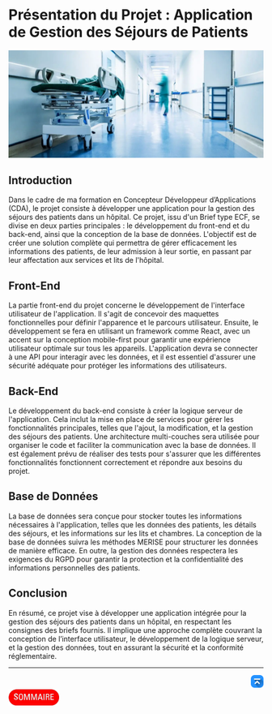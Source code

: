 # Présentation du Projet : Application de Gestion des Séjours de Patients

![Image du Brief sur SimplOnline](/docs/img/image-docs/illustration-brief.png)

## Introduction
Dans le cadre de ma formation en Concepteur Développeur d’Applications (CDA), le projet consiste à développer une application pour la gestion des séjours des patients dans un hôpital. Ce projet, issu d'un Brief type ECF, se divise en deux parties principales : le développement du front-end et du back-end, ainsi que la conception de la base de données. L'objectif est de créer une solution complète qui permettra de gérer efficacement les informations des patients, de leur admission à leur sortie, en passant par leur affectation aux services et lits de l'hôpital.

## Front-End
La partie front-end du projet concerne le développement de l'interface utilisateur de l'application. Il s'agit de concevoir des maquettes fonctionnelles pour définir l'apparence et le parcours utilisateur. Ensuite, le développement se fera en utilisant un framework comme React, avec un accent sur la conception mobile-first pour garantir une expérience utilisateur optimale sur tous les appareils. L'application devra se connecter à une API pour interagir avec les données, et il est essentiel d'assurer une sécurité adéquate pour protéger les informations des utilisateurs.

## Back-End
Le développement du back-end consiste à créer la logique serveur de l'application. Cela inclut la mise en place de services pour gérer les fonctionnalités principales, telles que l'ajout, la modification, et la gestion des séjours des patients. Une architecture multi-couches sera utilisée pour organiser le code et faciliter la communication avec la base de données. Il est également prévu de réaliser des tests pour s'assurer que les différentes fonctionnalités fonctionnent correctement et répondre aux besoins du projet.

## Base de Données
La base de données sera conçue pour stocker toutes les informations nécessaires à l'application, telles que les données des patients, les détails des séjours, et les informations sur les lits et chambres. La conception de la base de données suivra les méthodes MERISE pour structurer les données de manière efficace. En outre, la gestion des données respectera les exigences du RGPD pour garantir la protection et la confidentialité des informations personnelles des patients.

## Conclusion
En résumé, ce projet vise à développer une application intégrée pour la gestion des séjours des patients dans un hôpital, en respectant les consignes des briefs fournis. Il implique une approche complète couvrant la conception de l’interface utilisateur, le développement de la logique serveur, et la gestion des données, tout en assurant la sécurité et la conformité réglementaire.

---
<!-- Bouton 'Retour vers le Sommaire' et Bouton 'Retour vers haut' du document -->
<div align="right">
    <a href="#présentation-du-projet">
        <img src="../img/image-docs/icon-vers-le-haut.png" alt="Retour vers le haut" style="width: 25px;" />
    </a>
</div>
<div align="left">
    <a href="/README.md">
        <img src="../img/image-docs/summary.png" alt="Retour vers le haut" style="width: 100px;" />
    </a>
</div>